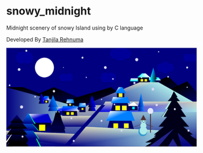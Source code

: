 # snowy_midnight
Midnight scenery of snowy Island using by C language


Developed By [Tanjila Rehnuma](mailto:tanjilarehnuma0@gmail.com)

![Alt text](snowy_midnight.png?raw=true "Title")
